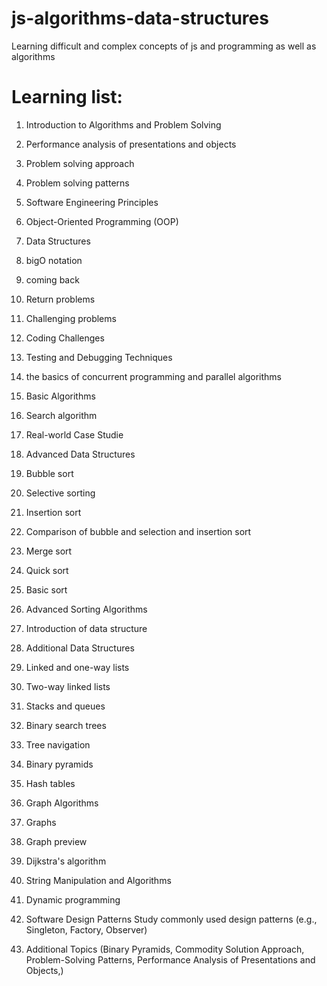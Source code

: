 # js-algorithms-data-structures

Learning difficult and complex concepts of js and programming as well as algorithms


# Learning list:


1. Introduction to Algorithms and Problem Solving

2. Performance analysis of presentations and objects

3. Problem solving approach

4. Problem solving patterns

5. Software Engineering Principles

6. Object-Oriented Programming (OOP)

7. Data Structures

8. bigO notation

9. coming back

10. Return problems

11. Challenging problems

12. Coding Challenges

13. Testing and Debugging Techniques

14. the basics of concurrent programming and parallel algorithms

15. Basic Algorithms

16. Search algorithm

17. Real-world Case Studie

18. Advanced Data Structures

19. Bubble sort

20. Selective sorting

21. Insertion sort

22. Comparison of bubble and selection and insertion sort

23. Merge sort

24. Quick sort

25. Basic sort

26. Advanced Sorting Algorithms

27. Introduction of data structure

28. Additional Data Structures

29. Linked and one-way lists

30. Two-way linked lists

31. Stacks and queues

32. Binary search trees

33. Tree navigation

34. Binary pyramids

35. Hash tables

36. Graph Algorithms

37. Graphs

38. Graph preview

39. Dijkstra's algorithm

40. String Manipulation and Algorithms

41. Dynamic programming

42. Software Design Patterns Study commonly used design patterns (e.g., Singleton, Factory, Observer)

43. Additional Topics (Binary Pyramids, Commodity Solution Approach, Problem-Solving Patterns, Performance Analysis of Presentations and Objects,)